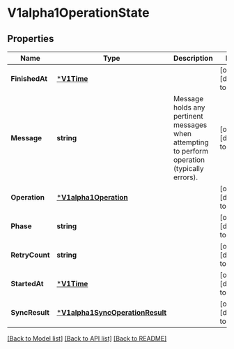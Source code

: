 # V1alpha1OperationState

## Properties
Name | Type | Description | Notes
------------ | ------------- | ------------- | -------------
**FinishedAt** | [***V1Time**](v1Time.md) |  | [optional] [default to null]
**Message** | **string** | Message holds any pertinent messages when attempting to perform operation (typically errors). | [optional] [default to null]
**Operation** | [***V1alpha1Operation**](v1alpha1Operation.md) |  | [optional] [default to null]
**Phase** | **string** |  | [optional] [default to null]
**RetryCount** | **string** |  | [optional] [default to null]
**StartedAt** | [***V1Time**](v1Time.md) |  | [optional] [default to null]
**SyncResult** | [***V1alpha1SyncOperationResult**](v1alpha1SyncOperationResult.md) |  | [optional] [default to null]

[[Back to Model list]](../README.md#documentation-for-models) [[Back to API list]](../README.md#documentation-for-api-endpoints) [[Back to README]](../README.md)


